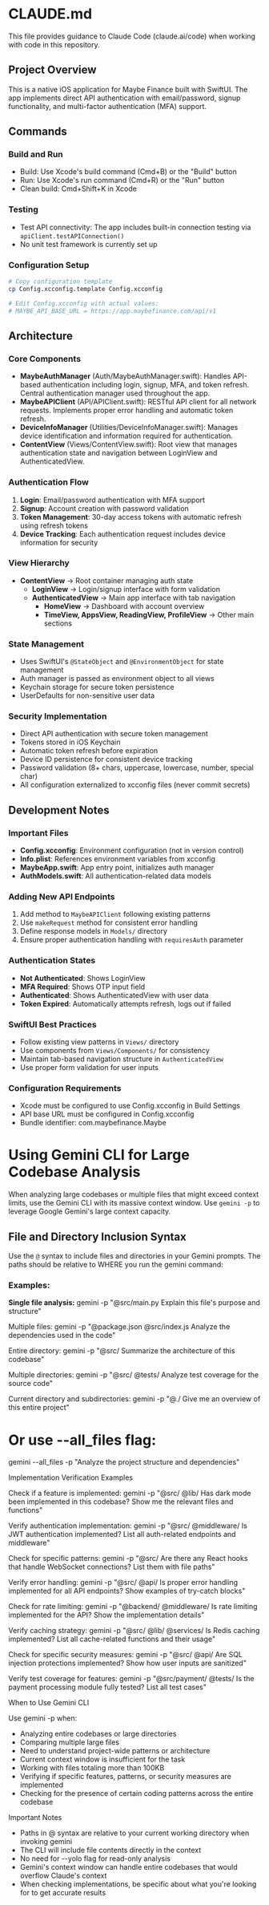 # CLAUDE.md

This file provides guidance to Claude Code (claude.ai/code) when working with code in this repository.

## Project Overview

This is a native iOS application for Maybe Finance built with SwiftUI. The app implements direct API authentication with email/password, signup functionality, and multi-factor authentication (MFA) support.

## Commands

### Build and Run
- Build: Use Xcode's build command (Cmd+B) or the "Build" button
- Run: Use Xcode's run command (Cmd+R) or the "Run" button
- Clean build: Cmd+Shift+K in Xcode

### Testing
- Test API connectivity: The app includes built-in connection testing via `apiClient.testAPIConnection()`
- No unit test framework is currently set up

### Configuration Setup
```bash
# Copy configuration template
cp Config.xcconfig.template Config.xcconfig

# Edit Config.xcconfig with actual values:
# MAYBE_API_BASE_URL = https://app.maybefinance.com/api/v1
```

## Architecture

### Core Components
- **MaybeAuthManager** (Auth/MaybeAuthManager.swift): Handles API-based authentication including login, signup, MFA, and token refresh. Central authentication manager used throughout the app.
- **MaybeAPIClient** (API/APIClient.swift): RESTful API client for all network requests. Implements proper error handling and automatic token refresh.
- **DeviceInfoManager** (Utilities/DeviceInfoManager.swift): Manages device identification and information required for authentication.
- **ContentView** (Views/ContentView.swift): Root view that manages authentication state and navigation between LoginView and AuthenticatedView.

### Authentication Flow
1. **Login**: Email/password authentication with MFA support
2. **Signup**: Account creation with password validation
3. **Token Management**: 30-day access tokens with automatic refresh using refresh tokens
4. **Device Tracking**: Each authentication request includes device information for security

### View Hierarchy
- **ContentView** → Root container managing auth state
  - **LoginView** → Login/signup interface with form validation
  - **AuthenticatedView** → Main app interface with tab navigation
    - **HomeView** → Dashboard with account overview
    - **TimeView, AppsView, ReadingView, ProfileView** → Other main sections

### State Management
- Uses SwiftUI's `@StateObject` and `@EnvironmentObject` for state management
- Auth manager is passed as environment object to all views
- Keychain storage for secure token persistence
- UserDefaults for non-sensitive user data

### Security Implementation
- Direct API authentication with secure token management
- Tokens stored in iOS Keychain
- Automatic token refresh before expiration
- Device ID persistence for consistent device tracking
- Password validation (8+ chars, uppercase, lowercase, number, special char)
- All configuration externalized to xcconfig files (never commit secrets)

## Development Notes

### Important Files
- **Config.xcconfig**: Environment configuration (not in version control)
- **Info.plist**: References environment variables from xcconfig
- **MaybeApp.swift**: App entry point, initializes auth manager
- **AuthModels.swift**: All authentication-related data models

### Adding New API Endpoints
1. Add method to `MaybeAPIClient` following existing patterns
2. Use `makeRequest` method for consistent error handling
3. Define response models in `Models/` directory
4. Ensure proper authentication handling with `requiresAuth` parameter

### Authentication States
- **Not Authenticated**: Shows LoginView
- **MFA Required**: Shows OTP input field
- **Authenticated**: Shows AuthenticatedView with user data
- **Token Expired**: Automatically attempts refresh, logs out if failed

### SwiftUI Best Practices
- Follow existing view patterns in `Views/` directory
- Use components from `Views/Components/` for consistency
- Maintain tab-based navigation structure in `AuthenticatedView`
- Use proper form validation for user inputs

### Configuration Requirements
- Xcode must be configured to use Config.xcconfig in Build Settings
- API base URL must be configured in Config.xcconfig
- Bundle identifier: com.maybefinance.Maybe

# Using Gemini CLI for Large Codebase Analysis

When analyzing large codebases or multiple files that might exceed context limits, use the Gemini CLI with its massive context window. Use `gemini -p` to leverage Google Gemini's large context capacity.

## File and Directory Inclusion Syntax

Use the `@` syntax to include files and directories in your Gemini prompts. The paths should be relative to WHERE you run the
  gemini command:

### Examples:

**Single file analysis:**
gemini -p "@src/main.py Explain this file's purpose and structure"

Multiple files:
gemini -p "@package.json @src/index.js Analyze the dependencies used in the code"

Entire directory:
gemini -p "@src/ Summarize the architecture of this codebase"

Multiple directories:
gemini -p "@src/ @tests/ Analyze test coverage for the source code"

Current directory and subdirectories:
gemini -p "@./ Give me an overview of this entire project"

# Or use --all_files flag:
gemini --all_files -p "Analyze the project structure and dependencies"

Implementation Verification Examples

Check if a feature is implemented:
gemini -p "@src/ @lib/ Has dark mode been implemented in this codebase? Show me the relevant files and functions"

Verify authentication implementation:
gemini -p "@src/ @middleware/ Is JWT authentication implemented? List all auth-related endpoints and middleware"

Check for specific patterns:
gemini -p "@src/ Are there any React hooks that handle WebSocket connections? List them with file paths"

Verify error handling:
gemini -p "@src/ @api/ Is proper error handling implemented for all API endpoints? Show examples of try-catch blocks"

Check for rate limiting:
gemini -p "@backend/ @middleware/ Is rate limiting implemented for the API? Show the implementation details"

Verify caching strategy:
gemini -p "@src/ @lib/ @services/ Is Redis caching implemented? List all cache-related functions and their usage"

Check for specific security measures:
gemini -p "@src/ @api/ Are SQL injection protections implemented? Show how user inputs are sanitized"

Verify test coverage for features:
gemini -p "@src/payment/ @tests/ Is the payment processing module fully tested? List all test cases"

When to Use Gemini CLI

Use gemini -p when:
- Analyzing entire codebases or large directories
- Comparing multiple large files
- Need to understand project-wide patterns or architecture
- Current context window is insufficient for the task
- Working with files totaling more than 100KB
- Verifying if specific features, patterns, or security measures are implemented
- Checking for the presence of certain coding patterns across the entire codebase

Important Notes

- Paths in @ syntax are relative to your current working directory when invoking gemini
- The CLI will include file contents directly in the context
- No need for --yolo flag for read-only analysis
- Gemini's context window can handle entire codebases that would overflow Claude's context
- When checking implementations, be specific about what you're looking for to get accurate results